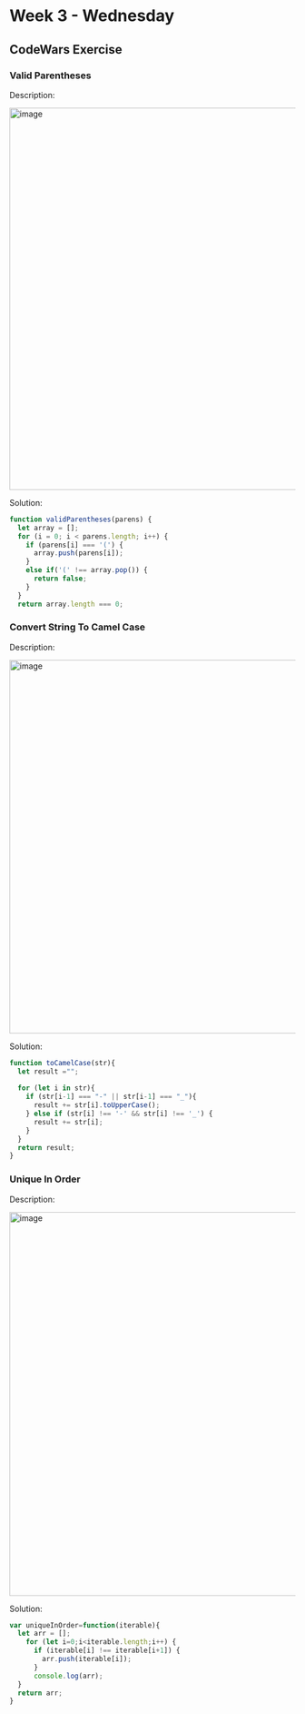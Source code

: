 # Week 3 - Wednesday


## CodeWars Exercise

### Valid Parentheses

Description:

<img width="672" alt="image" src="https://user-images.githubusercontent.com/86013814/166604307-f9d27982-953a-499f-8588-fd7e04802bb9.png">

Solution:

``` javascript
function validParentheses(parens) {
  let array = [];
  for (i = 0; i < parens.length; i++) {
    if (parens[i] === '(') {
      array.push(parens[i]);
    }
    else if('(' !== array.pop()) {
      return false;
    }
  }
  return array.length === 0;
```

### Convert String To Camel Case 

Description:

<img width="657" alt="image" src="https://user-images.githubusercontent.com/86013814/166604360-5e67e6cd-5ec7-4276-94d3-b70a9d5cec7a.png">

Solution:

``` javascript
function toCamelCase(str){
  let result ="";
  
  for (let i in str){
    if (str[i-1] === "-" || str[i-1] === "_"){
      result += str[i].toUpperCase();
    } else if (str[i] !== '-' && str[i] !== '_') {
      result += str[i];
    } 
  }
  return result;
}
```

### Unique In Order

Description:

<img width="675" alt="image" src="https://user-images.githubusercontent.com/86013814/166604401-df6034a1-d26b-441c-bb36-2487dadda084.png">

Solution:

``` javascript
var uniqueInOrder=function(iterable){
  let arr = [];
    for (let i=0;i<iterable.length;i++) {
      if (iterable[i] !== iterable[i+1]) {
        arr.push(iterable[i]);
      }
      console.log(arr);
  }
  return arr;
}
```
